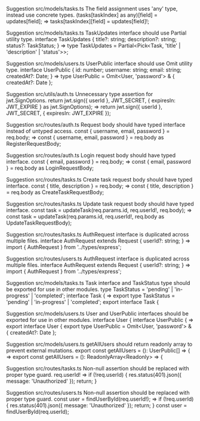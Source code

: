 Suggestion
src/models/tasks.ts
The field assignment uses 'any' type, instead use concrete types.
(tasks[taskIndex] as any)[field] = updates[field]; => tasks[taskIndex][field] = updates[field]!;

Suggestion
src/models/tasks.ts
TaskUpdates interface should use Partial utility type.
interface TaskUpdates {
  title?: string;
  description?: string;
  status?: TaskStatus;
} => type TaskUpdates = Partial<Pick<Task, 'title' | 'description' | 'status'>>;

Suggestion
src/models/users.ts
UserPublic interface should use Omit utility type.
interface UserPublic {
  id: number;
  username: string;
  email: string;
  createdAt?: Date;
} => type UserPublic = Omit<User, 'password'> & { createdAt?: Date };

Suggestion
src/utils/auth.ts
Unnecessary type assertion for jwt.SignOptions.
return jwt.sign({ userId }, JWT_SECRET, { expiresIn: JWT_EXPIRE } as jwt.SignOptions); => return jwt.sign({ userId }, JWT_SECRET, { expiresIn: JWT_EXPIRE });

Suggestion
src/routes/auth.ts
Request body should have typed interface instead of untyped access.
const { username, email, password } = req.body; => const { username, email, password } = req.body as RegisterRequestBody;

Suggestion
src/routes/auth.ts
Login request body should have typed interface.
const { email, password } = req.body; => const { email, password } = req.body as LoginRequestBody;

Suggestion
src/routes/tasks.ts
Create task request body should have typed interface.
const { title, description } = req.body; => const { title, description } = req.body as CreateTaskRequestBody;

Suggestion
src/routes/tasks.ts
Update task request body should have typed interface.
const task = updateTask(req.params.id, req.userId!, req.body); => const task = updateTask(req.params.id, req.userId!, req.body as UpdateTaskRequestBody);

Suggestion
src/routes/tasks.ts
AuthRequest interface is duplicated across multiple files.
interface AuthRequest extends Request {
  userId?: string;
} => import { AuthRequest } from '../types/express';

Suggestion
src/routes/users.ts
AuthRequest interface is duplicated across multiple files.
interface AuthRequest extends Request {
  userId?: string;
} => import { AuthRequest } from '../types/express';

Suggestion
src/models/tasks.ts
Task interface and TaskStatus type should be exported for use in other modules.
type TaskStatus = 'pending' | 'in-progress' | 'completed';
interface Task { => export type TaskStatus = 'pending' | 'in-progress' | 'completed';
export interface Task {

Suggestion
src/models/users.ts
User and UserPublic interfaces should be exported for use in other modules.
interface User {
interface UserPublic { => export interface User {
export type UserPublic = Omit<User, 'password'> & { createdAt?: Date };

Suggestion
src/models/users.ts
getAllUsers should return readonly array to prevent external mutations.
export const getAllUsers = (): UserPublic[] => { => export const getAllUsers = (): ReadonlyArray<Readonly<UserPublic>> => {

Suggestion
src/routes/tasks.ts
Non-null assertion should be replaced with proper type guard.
req.userId! => if (!req.userId) { res.status(401).json({ message: 'Unauthorized' }); return; }

Suggestion
src/routes/users.ts
Non-null assertion should be replaced with proper type guard.
const user = findUserById(req.userId!); => if (!req.userId) { res.status(401).json({ message: 'Unauthorized' }); return; } const user = findUserById(req.userId);